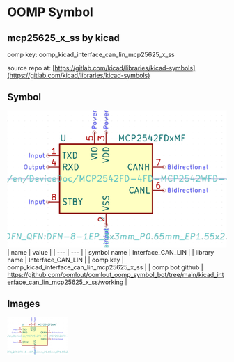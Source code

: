 # OOMP Symbol  
## mcp25625_x_ss  by kicad  
  
oomp key: oomp_kicad_interface_can_lin_mcp25625_x_ss  
  
source repo at: [https://gitlab.com/kicad/libraries/kicad-symbols](https://gitlab.com/kicad/libraries/kicad-symbols)  
## Symbol  
  
[![working.png](working_600.png)](working.png)  
| name | value | 
| --- | --- | 
| symbol name | Interface_CAN_LIN | 
| library name | Interface_CAN_LIN | 
| oomp key | oomp_kicad_interface_can_lin_mcp25625_x_ss | 
| oomp bot github | https://github.com/oomlout/oomlout_oomp_symbol_bot/tree/main/kicad_interface_can_lin_mcp25625_x_ss/working | 
## Images  
  
[![working.png](working_140.png)](working.png)  

